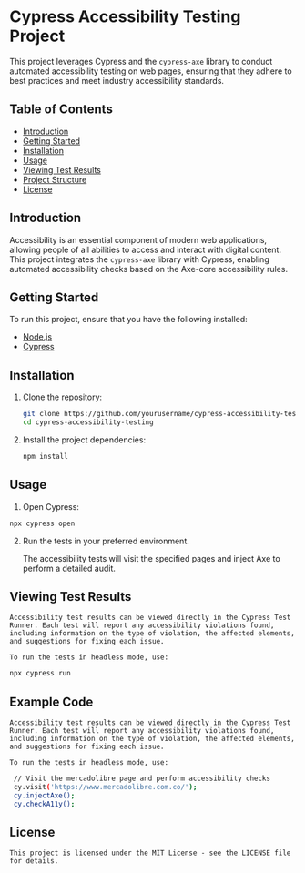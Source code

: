 # Cypress Accessibility Testing Project

This project leverages Cypress and the `cypress-axe` library to conduct automated accessibility testing on web pages, ensuring that they adhere to best practices and meet industry accessibility standards.

## Table of Contents
- [Introduction](#introduction)
- [Getting Started](#getting-started)
- [Installation](#installation)
- [Usage](#usage)
- [Viewing Test Results](#viewing-test-results)
- [Project Structure](#project-structure)
- [License](#license)

## Introduction

Accessibility is an essential component of modern web applications, allowing people of all abilities to access and interact with digital content. This project integrates the `cypress-axe` library with Cypress, enabling automated accessibility checks based on the Axe-core accessibility rules.

## Getting Started

To run this project, ensure that you have the following installed:
- [Node.js](https://nodejs.org/)
- [Cypress](https://www.cypress.io/)

## Installation

1. Clone the repository:

   ```bash
   git clone https://github.com/yourusername/cypress-accessibility-testing.git
   cd cypress-accessibility-testing
   ```

2. Install the project dependencies:

   ```bash
   npm install
   ```

## Usage

1.  Open Cypress:

   ```bash
   npx cypress open
   ```

2. Run the tests in your preferred environment.

    The accessibility tests will visit the specified pages and inject Axe to perform a detailed audit.


## Viewing Test Results

    Accessibility test results can be viewed directly in the Cypress Test Runner. Each test will report any accessibility violations found, including information on the type of violation, the affected elements, and suggestions for fixing each issue.

    To run the tests in headless mode, use:

   ```bash
   npx cypress run
   ```

## Example Code

    Accessibility test results can be viewed directly in the Cypress Test Runner. Each test will report any accessibility violations found, including information on the type of violation, the affected elements, and suggestions for fixing each issue.

    To run the tests in headless mode, use:

   ```bash
    // Visit the mercadolibre page and perform accessibility checks
    cy.visit('https://www.mercadolibre.com.co/');
    cy.injectAxe();
    cy.checkA11y();
   ```

## License
    
    This project is licensed under the MIT License - see the LICENSE file for details.